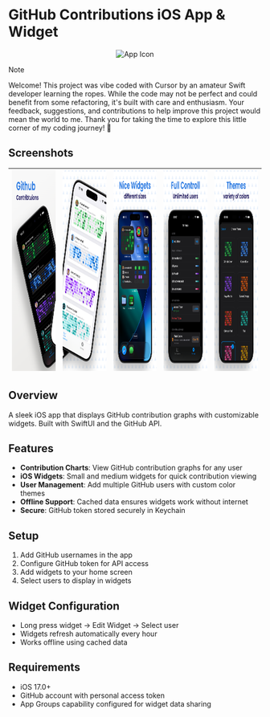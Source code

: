 # GitHub Contributions iOS App & Widget

<p align="center">
  <img src="resources/icon.png" width="128" height="128" alt="App Icon">
</p>

> [!NOTE]
> Welcome! This project was vibe coded with Cursor by an amateur Swift developer learning the ropes. While the code may not be perfect and could benefit from some refactoring, it's built with care and enthusiasm. Your feedback, suggestions, and contributions to help improve this project would mean the world to me. Thank you for taking the time to explore this little corner of my coding journey! 🚀

## Screenshots

| <img src="resources/screenshots/Apple iPhone 16 Pro Max (1320x2868)/Apple iPhone 16 Pro Max Screenshot 1.png" width="200" height="400" alt="Screenshot 1"> | <img src="resources/screenshots/Apple iPhone 16 Pro Max (1320x2868)/Apple iPhone 16 Pro Max Screenshot 2.png" width="200" height="400" alt="Screenshot 2"> | <img src="resources/screenshots/Apple iPhone 16 Pro Max (1320x2868)/Apple iPhone 16 Pro Max Screenshot 3.png" width="200" height="400" alt="Screenshot 3"> | <img src="resources/screenshots/Apple iPhone 16 Pro Max (1320x2868)/Apple iPhone 16 Pro Max Screenshot 4.png" width="200" height="400" alt="Screenshot 4"> | <img src="resources/screenshots/Apple iPhone 16 Pro Max (1320x2868)/Apple iPhone 16 Pro Max Screenshot 5.png" width="200" height="400" alt="Screenshot 5"> |
| :--------------------------------------------------------------------------------------------------------------------------------------------------------: | :--------------------------------------------------------------------------------------------------------------------------------------------------------: | :--------------------------------------------------------------------------------------------------------------------------------------------------------: | :--------------------------------------------------------------------------------------------------------------------------------------------------------: | :--------------------------------------------------------------------------------------------------------------------------------------------------------: |

## Overview

A sleek iOS app that displays GitHub contribution graphs with customizable widgets. Built with SwiftUI and the GitHub API.

## Features

- **Contribution Charts**: View GitHub contribution graphs for any user
- **iOS Widgets**: Small and medium widgets for quick contribution viewing
- **User Management**: Add multiple GitHub users with custom color themes
- **Offline Support**: Cached data ensures widgets work without internet
- **Secure**: GitHub token stored securely in Keychain

## Setup

1. Add GitHub usernames in the app
2. Configure GitHub token for API access
3. Add widgets to your home screen
4. Select users to display in widgets

## Widget Configuration

- Long press widget → Edit Widget → Select user
- Widgets refresh automatically every hour
- Works offline using cached data

## Requirements

- iOS 17.0+
- GitHub account with personal access token
- App Groups capability configured for widget data sharing
